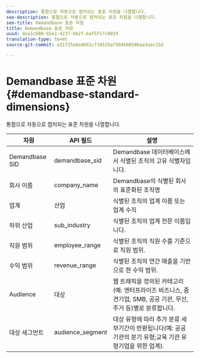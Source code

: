 ```yaml
---
description: 통합으로 자동으로 캡처되는 표준 차원을 나열합니다.
seo-description: 통합으로 자동으로 캡처되는 표준 차원을 나열합니다.
seo-title: Demandbase 표준 차원
title: Demandbase 표준 차원
uuid: dea1c680-b5e2-4237-bb2f-baf5f17c8019
translation-type: tm+mt
source-git-commit: a31f25e8a4681cf34525a7994b00580aa3aac15d

---
```



# Demandbase 표준 차원{#demandbase-standard-dimensions}

통합으로 자동으로 캡처되는 표준 차원을 나열합니다.

| 차원 | API 필드 | 설명 |
|---|---|---|
| Demandbase SID | demandbase_sid | Demandbase 데이터베이스에서 식별된 조직의 고유 식별자입니다. |
| 회사 이름 | company_name | Demandbase의 식별된 회사의 표준화된 조직명 |
| 업계 | 산업 | 식별된 조직의 업계 이름 또는 업계 수직 |
| 하위 산업 | sub_industry | 식별된 조직의 업계 전문 이름입니다. |
| 직원 범위 | employee_range | 식별된 조직의 직원 수를 기준으로 직원 범위. |
| 수익 범위 | revenue_range | 식별된 조직의 연간 매출을 기반으로 한 수익 범위. |
| Audience | 대상 | 웹 트래픽을 정의된 카테고리(예: 엔터프라이즈 비즈니스, 중견기업, SMB, 공공 기관, 무선, 주거 등)별로 분류합니다. |
| 대상 세그먼트 | audience_segment | 대상 유형에 따라 추가 분류 세부기간이 반환됩니다(예: 공공 기관의 분기 유형;교육 기관 유형기업을 위한 업계). |

